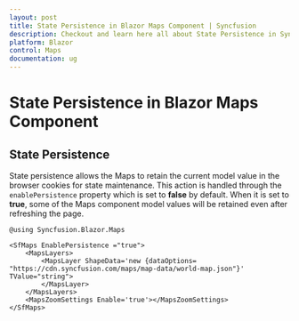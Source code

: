 ```yaml
---
layout: post
title: State Persistence in Blazor Maps Component | Syncfusion
description: Checkout and learn here all about State Persistence in Syncfusion Blazor Maps component and much more.
platform: Blazor
control: Maps
documentation: ug
---
```


# State Persistence in Blazor Maps Component

## State Persistence

State persistence allows the Maps to retain the current model value in the browser cookies for state maintenance. This action is handled through the `enablePersistence` property which is set to **false** by default. When it is set to **true**, some of the Maps component model values will be retained even after refreshing the page.

```cshtml
@using Syncfusion.Blazor.Maps

<SfMaps EnablePersistence ="true">
    <MapsLayers>
        <MapsLayer ShapeData='new {dataOptions= "https://cdn.syncfusion.com/maps/map-data/world-map.json"}' TValue="string">
        </MapsLayer>
    </MapsLayers>
    <MapsZoomSettings Enable='true'></MapsZoomSettings>
</SfMaps>
```